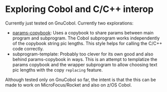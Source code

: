 # Exploring Cobol and C/C++ interop

Currently just tested on GnuCobol. Currently two explorations:

- [params-copybook](params-copybook): Uses a copybook to share params between
  main program and subprogram. The Cobol subprogram works independently of the
  copybook string pic lengths. This style helps for calling the C/C++ code
  correctly.
- subprogram-template: Probably too clever for its own good and also behind
  params-copybook in ways. This is an attempt to templatize the params copybook
  and the wrapper subprogram to allow choosing text pic lengths with the copy
  `replacing` feature.

Although tested only on GnuCobol so far, the intent is that the this can be made
to work on MicroFocus/Rocket and also on z/OS Cobol.
